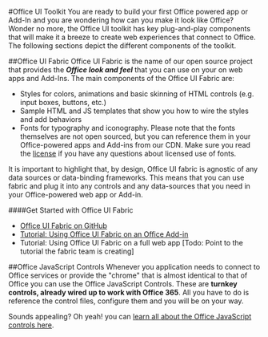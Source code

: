 #Office UI Toolkit
You are ready to build your first Office powered app or Add-In and you are wondering how can you make it look like Office?  Wonder no more, the Office UI toolkit has key plug-and-play components that will make it a breeze to create web experiences that connect to Office. The following sections depict the different components of the toolkit. 

##Office UI Fabric
Office UI Fabric is the name of our open source project that provides the ***Office look and feel*** that you can use on your on web apps and Add-Ins. The main components of the Office UI Fabric are:

- Styles for colors, animations and basic skinning of HTML controls (e.g. input boxes, buttons, etc.)
- Sample HTML and JS templates that show you how to wire the styles and add behaviors
- Fonts for typography and iconography. Please note that the fonts themselves are not open sourced, but you can reference them in your Office-powered apps and Add-ins from our CDN. Make sure you read the [license](http://pointtofontslicense) if you have any questions about licensed use of fonts. 

It is important to highlight that, by design, Office UI fabric is agnostic of any data sources or data-binding frameworks. This means that you can use fabric and plug it into any controls and any data-sources that you need in your Office-powered web app or Add-in. 

####Get Started with Office UI Fabric

- [Office UI Fabric on GitHub](https://github.com/OfficeDev/office-UI-Fabric)
- [Tutorial: Using Office UI Fabric on an Office Add-in](tutorials/AddinFabricTutorial.md)
- Tutorial: Using Office UI Fabric on a full web app  [Todo: Point to the tutorial the fabric team is creating]

##Office JavaScript Controls
Whenever you application needs to connect to Office services or provide the "chrome" that is almost identical to that of Office you can use the Office JavaScript Controls. These are ****turnkey controls**, already wired up to work with Office 365**. All you have to do is reference the control files, configure them and you will be on your way. 

Sounds appealing? Oh yeah! you can [learn all about the Office JavaScript controls here](https://msdn.microsoft.com/en-us/office/office365/howto/javascript-controls). 